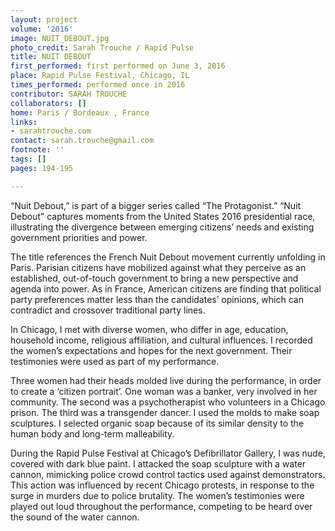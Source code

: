```yaml
---
layout: project
volume: '2016'
image: NUIT_DEBOUT.jpg
photo_credit: Sarah Trouche / Rapid Pulse
title: NUIT DEBOUT
first_performed: first performed on June 3, 2016
place: Rapid Pulse Festival, Chicago, IL
times_performed: performed once in 2016
contributor: SARAH TROUCHE
collaborators: []
home: Paris / Bordeaux , France
links:
- sarahtrouche.com
contact: sarah.trouche@gmail.com
footnote: ''
tags: []
pages: 194-195

---
```


“Nuit Debout,” is part of a bigger series called “The Protagonist.” “Nuit Debout” captures moments from the United States 2016 presidential race, illustrating the divergence between emerging citizens’ needs and existing government priorities and power.

The title references the French Nuit Debout movement currently unfolding in Paris. Parisian citizens have mobilized against what they perceive as an established, out-of-touch government to bring a new perspective and agenda into power. As in France, American citizens are finding that political party preferences matter less than the candidates’ opinions, which can contradict and crossover traditional party lines.

In Chicago, I met with diverse women, who differ in age, education, household income, religious affiliation, and cultural influences. I recorded the women’s expectations and hopes for the next government. Their testimonies were used as part of my performance.

Three women had their heads molded live during the performance, in order to create a ‘citizen portrait’. One woman was a banker, very involved in her community. The second was a psychotherapist who volunteers in a Chicago prison. The third was a transgender dancer. I used the molds to make soap sculptures. I selected organic soap because of its similar density to the human body and long-term malleability.

During the Rapid Pulse Festival at Chicago’s Defibrillator Gallery, I was nude, covered with dark blue paint. I attacked the soap sculpture with a water cannon, mimicking police crowd control tactics used against demonstrators. This action was influenced by recent Chicago protests, in response to the surge in murders due to police brutality. The women’s testimonies were played out loud throughout the performance, competing to be heard over the sound of the water cannon.
